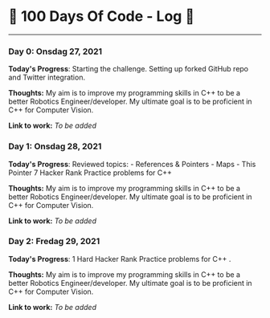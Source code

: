 # :space_invader: 100 Days Of Code - Log :space_invader:
-------------------------------------------------------------------------------

### Day 0: Onsdag 27, 2021

**Today's Progress**: Starting the challenge. Setting up forked GitHub repo and Twitter integration.

**Thoughts:** My aim is to improve my programming skills in C++ to be a better Robotics Engineer/developer. My ultimate goal is to be proficient in C++ for Computer Vision.

**Link to work:**  *To be added*

### Day 1: Onsdag 28, 2021

**Today's Progress**:
  Reviewed topics:
    - References & Pointers
    - Maps
    - This Pointer
  7 Hacker Rank Practice problems for C++  

**Thoughts:** My aim is to improve my programming skills in C++ to be a better Robotics Engineer/developer. My ultimate goal is to be proficient in C++ for Computer Vision.

**Link to work:**  *To be added*

### Day 2: Fredag 29, 2021

**Today's Progress**:
1 Hard Hacker Rank Practice problems for C++ .

**Thoughts:** My aim is to improve my programming skills in C++ to be a better Robotics Engineer/developer. My ultimate goal is to be proficient in C++ for Computer Vision.

**Link to work:**  *To be added*
